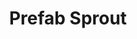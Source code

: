 ---
title: "Prefab Sprout"
summary: "English pop band from Witton Gilbert, County Durham, who rose to fame during the 1980s. Seven of their albums reached the UK Top 30."
image: "prefab-sprout.jpg"
---